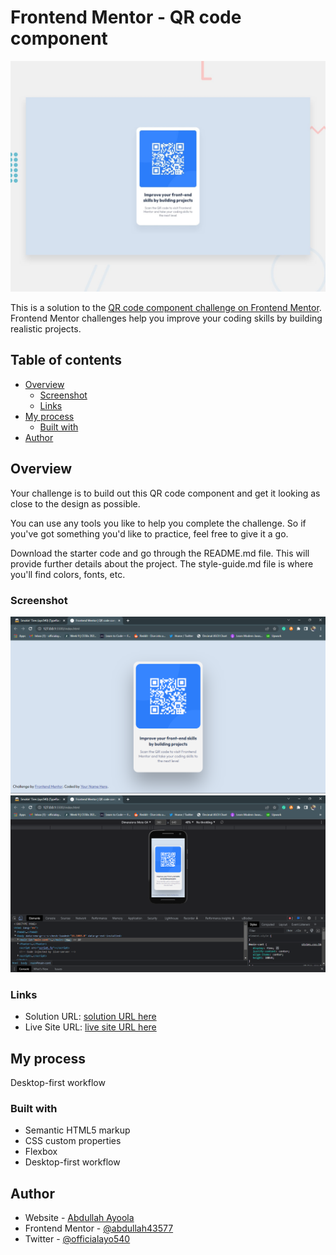 # Frontend Mentor - QR code component

![Design preview for the QR code component coding challenge](./design/desktop-preview.jpg)

This is a solution to the [QR code component challenge on Frontend Mentor](https://www.frontendmentor.io/challenges/qr-code-component-iux_sIO_H). Frontend Mentor challenges help you improve your coding skills by building realistic projects.

## Table of contents

- [Overview](#overview)
  - [Screenshot](#screenshot)
  - [Links](#links)
- [My process](#my-process)
  - [Built with](#built-with)
- [Author](#author)

## Overview

Your challenge is to build out this QR code component and get it looking as close to the design as possible.

You can use any tools you like to help you complete the challenge. So if you've got something you'd like to practice, feel free to give it a go.

Download the starter code and go through the README.md file. This will provide further details about the project. The style-guide.md file is where you'll find colors, fonts, etc.

### Screenshot

![screenshot of solution](/images/Screenshot_2.png)
![screenshot of solution](/images/Screenshot_3.png)

### Links

- Solution URL: [solution URL here](https://github.com/abdullah43577/qr-code-component-main)
- Live Site URL: [live site URL here](https://qrcodescaner.netlify.app/)

## My process

Desktop-first workflow

### Built with

- Semantic HTML5 markup
- CSS custom properties
- Flexbox
- Desktop-first workflow

## Author

- Website - [Abdullah Ayoola](https://github.com/abdullah43577)
- Frontend Mentor - [@abdullah43577](https://www.frontendmentor.io/profile/abdullah43577)
- Twitter - [@officialayo540](https://twitter.com/officialayo540)
